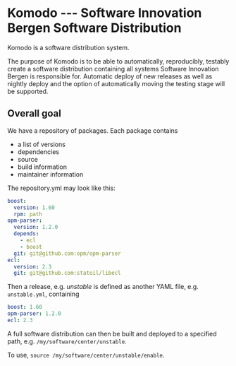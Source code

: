 # Komodo --- Software Innovation Bergen Software Distribution

Komodo is a software distribution system.

The purpose of Komodo is to be able to automatically, reproducibly, testably
create a software distribution containing all systems Software Innovation Bergen
is responsible for.  Automatic deploy of new releases as well as nightly deploy
and the option of automatically moving the testing stage will be supported.

## Overall goal

We have a repository of packages.  Each package contains
* a list of versions
* dependencies
* source
* build information
* maintainer information

The repository.yml may look like this:

```yml
boost:
  version: 1.60
  rpm: path
opm-parser:
  version: 1.2.0
  depends:
    - ecl
    - boost
  git: git@github.com:opm/opm-parser
ecl:
  version: 2.3
  git: git@github.com:statoil/libecl
```


Then a release, e.g. _unstable_ is defined as another YAML file,
e.g. `unstable.yml`, containing

```yml
boost: 1.60
opm-parser: 1.2.0
ecl: 2.3
```

A full software distribution can then be built and deployed to a specified path,
e.g. `/my/software/center/unstable`.


To use, `source /my/software/center/unstable/enable`.
